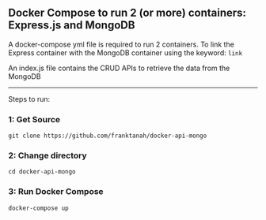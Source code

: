 ## Docker Compose to run 2 (or more) containers: Express.js and MongoDB

A docker-compose yml file is required to run 2 containers.
To link the Express container with the MongoDB container
using the keyword: `link`

An index.js file contains the CRUD APIs to retrieve the data from
the MongoDB

---

Steps to run:

### 1: Get Source

`git clone https://github.com/franktanah/docker-api-mongo`

### 2: Change directory

`cd docker-api-mongo`

### 3: Run Docker Compose

`docker-compose up`  
